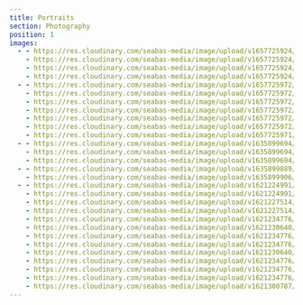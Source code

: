 ```yaml
---
title: Portraits
section: Photography
position: 1
images:
  - - https://res.cloudinary.com/seabas-media/image/upload/v1657725924/gallery/Portraits/DSC08668-Edit_egtwbd.jpg
    - https://res.cloudinary.com/seabas-media/image/upload/v1657725924/gallery/Portraits/DSC08662-Edit_oojsky.jpg
    - https://res.cloudinary.com/seabas-media/image/upload/v1657725924/gallery/Portraits/DSC08652-Edit_quhqb1.jpg
    - https://res.cloudinary.com/seabas-media/image/upload/v1657725924/gallery/Portraits/DSC08675-Edit_y7001s.jpg
  - - https://res.cloudinary.com/seabas-media/image/upload/v1657725972/gallery/Portraits/DSC03672_upkirb.jpg
    - https://res.cloudinary.com/seabas-media/image/upload/v1657725972/gallery/Portraits/DSC03677_jtpa6p.jpg
    - https://res.cloudinary.com/seabas-media/image/upload/v1657725972/gallery/Portraits/DSC03591_s5jpx8.jpg
    - https://res.cloudinary.com/seabas-media/image/upload/v1657725972/gallery/Portraits/DSC03705_h6cjwl.jpg
    - https://res.cloudinary.com/seabas-media/image/upload/v1657725972/gallery/Portraits/DSC03701-Edit_yrvwtp.jpg
    - https://res.cloudinary.com/seabas-media/image/upload/v1657725972/gallery/Portraits/DSC03602_mzbcrl.jpg
    - https://res.cloudinary.com/seabas-media/image/upload/v1657725971/gallery/Portraits/DSC03650_f1dyp5.jpg
  - - https://res.cloudinary.com/seabas-media/image/upload/v1635899694/gallery/Portraits/DSC01940_tle1sp.jpg
    - https://res.cloudinary.com/seabas-media/image/upload/v1635899694/gallery/Portraits/DSC02255_zinfny.jpg
    - https://res.cloudinary.com/seabas-media/image/upload/v1635899694/gallery/Portraits/DSC01839_bahpob.jpg
  - - https://res.cloudinary.com/seabas-media/image/upload/v1635899889/gallery/Portraits/DSC02496_p7rtil.jpg
    - https://res.cloudinary.com/seabas-media/image/upload/v1635899906/gallery/Portraits/DSC02441_kortwy.jpg
  - - https://res.cloudinary.com/seabas-media/image/upload/v1621224991/gallery/Portraits/IMG_7280_i33kgm.jpg
    - https://res.cloudinary.com/seabas-media/image/upload/v1621224991/gallery/Portraits/IMG_7281_rtezsq.jpg
    - https://res.cloudinary.com/seabas-media/image/upload/v1621227514/gallery/Portraits/Copy_of_IMG_6858_oys6md.jpg
    - https://res.cloudinary.com/seabas-media/image/upload/v1621227514/gallery/Portraits/Copy_of_IMG_6797_mk0n6t.jpg
    - https://res.cloudinary.com/seabas-media/image/upload/v1621234776/gallery/Portraits/IMG_3136_as2was.jpg
    - https://res.cloudinary.com/seabas-media/image/upload/v1621230640/gallery/Portraits/Copy_of_IMG_3176_weudyj.jpg
    - https://res.cloudinary.com/seabas-media/image/upload/v1621234776/gallery/Portraits/IMG_3180_euvuvz.jpg
    - https://res.cloudinary.com/seabas-media/image/upload/v1621234776/gallery/Portraits/IMG_2673_qezwz7.jpg
    - https://res.cloudinary.com/seabas-media/image/upload/v1621230640/gallery/Portraits/Copy_of_IMG_3049-Edit_qavo0e.jpg
    - https://res.cloudinary.com/seabas-media/image/upload/v1621234776/gallery/Portraits/IMG_3440_zpn9cj.jpg
    - https://res.cloudinary.com/seabas-media/image/upload/v1621234776/gallery/Portraits/IMG_2707_lunici.jpg
    - https://res.cloudinary.com/seabas-media/image/upload/v1621234776/gallery/Portraits/IMG_3033_mf4i8x.jpg
    - https://res.cloudinary.com/seabas-media/image/upload/v1621300787/gallery/Portraits/IMG_7277_pcs37l.jpg
---
```

